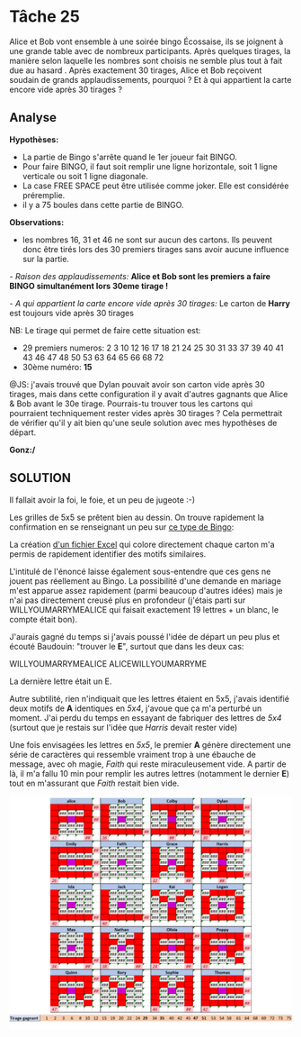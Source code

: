 # Tâche 25

Alice et Bob vont ensemble à une soirée bingo Écossaise, ils se joignent à une grande table
avec de nombreux participants. Après quelques tirages, la manière selon laquelle les nombres
sont choisis ne semble plus tout à fait due au hasard . Après exactement 30 tirages, Alice et
Bob reçoivent soudain de grands applaudissements, pourquoi ? Et à qui appartient la carte
encore vide après 30 tirages ? 

## Analyse
**Hypothèses:**
* La partie de Bingo s'arrête quand le 1er joueur fait BINGO.
* Pour faire BINGO, il faut soit remplir une ligne horizontale, soit 1 ligne verticale ou soit 1 ligne diagonale.
* La case FREE SPACE peut être utilisée comme joker. Elle est considérée préremplie.
* il y a 75 boules dans cette partie de BINGO.

**Observations:**
* les nombres 16, 31 et 46 ne sont sur aucun des cartons. Ils peuvent donc être tirés lors des 30 premiers tirages sans avoir aucune influence sur la partie.

*- Raison des applaudissements:*
**Alice et Bob sont les premiers a faire BINGO simultanément lors 30eme tirage !**

*- A qui appartient la carte encore vide après 30 tirages:*
Le carton de **Harry** est toujours vide après 30 tirages

NB: Le tirage qui permet de faire cette situation est: 
* 29 premiers numeros: 2	3	10	12	16	17	18	21	24	25	30	31	33	37	39	40	41	43	46	47	48	50	53	63	64	65	66	68	72
* 30ème numéro: **15**

@JS: j'avais trouvé que Dylan pouvait avoir son carton vide après 30 tirages, mais dans cette configuration il y avait d'autres gagnants que Alice & Bob avant le 30e tirage. Pourrais-tu trouver tous les cartons qui pourraient techniquement rester vides après 30 tirages ? Cela permettrait de vérifier qu'il y ait bien qu'une seule solution avec mes hypothèses de départ. 

**Gonz:/**
## SOLUTION

Il fallait avoir la foi, le foie, et un peu de jugeote :-)

Les grilles de 5x5 se prêtent bien au dessin. On trouve rapidement la confirmation en se renseignant un peu sur [ce type de Bingo](http://www.90ballbingos.com/75-ball-bingo-patterns.html):


La création [d'un fichier Excel](25-Bingo-A.xlsx) qui colore directement chaque carton m'a permis de rapidement identifier des motifs similaires.

L'intitulé de l'énoncé laisse également sous-entendre que ces gens ne jouent pas réellement au Bingo. La possibilité d'une demande en mariage m'est apparue assez rapidement (parmi beaucoup d'autres idées) mais je n'ai pas directement creusé plus en profondeur (j'étais parti sur WILLYOUMARRYMEALICE qui faisait exactement 19 lettres + un blanc, le compte était bon).

J'aurais gagné du temps si j'avais poussé l'idée de départ un peu plus et écouté Baudouin: "trouver le **E**", surtout que dans les deux cas:

WILLYOUMARRYMEALICE
ALICEWILLYOUMARRYME

La dernière lettre était un E.

Autre subtilité, rien n'indiquait que les lettres étaient en 5x5, j'avais identifié deux motifs de **A** identiques en *5x4*, j'avoue que ça m'a perturbé un moment. J'ai perdu du temps en essayant de fabriquer des lettres de *5x4* (surtout que je restais sur l'idée que *Harris* devait rester vide)

Une fois envisagées les lettres en *5x5*, le premier **A** génère directement une série de caractères qui ressemble vraiment trop à une ébauche de message, avec oh magie, *Faith* qui reste miraculeusement vide. A partir de là, il m'a fallu 10 min pour remplir les autres lettres (notamment le dernier **E**) tout en m'assurant que *Faith* restait bien vide.
 
![MarryMe](25-Bingo-Solved.png)

 

